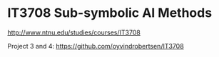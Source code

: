 # IT3708 Sub-symbolic AI Methods

http://www.ntnu.edu/studies/courses/IT3708

Project 3 and 4: https://github.com/oyvindrobertsen/IT3708
